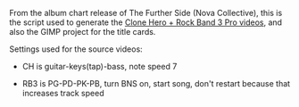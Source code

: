From the album chart release of The Further Side (Nova Collective),
this is the script used to generate the [Clone Hero + Rock Band 3 Pro videos](https://www.youtube.com/watch?v=p6CMAksrnz4&list=PLbzRUhk5--qejXeY_xklTb3nwbuoQHguj),
and also the GIMP project for the title cards.

Settings used for the source videos:

  * CH is guitar-keys(tap)-bass, note speed 7

  * RB3 is PG-PD-PK-PB, turn BNS on, start song, don't restart because that increases track speed
